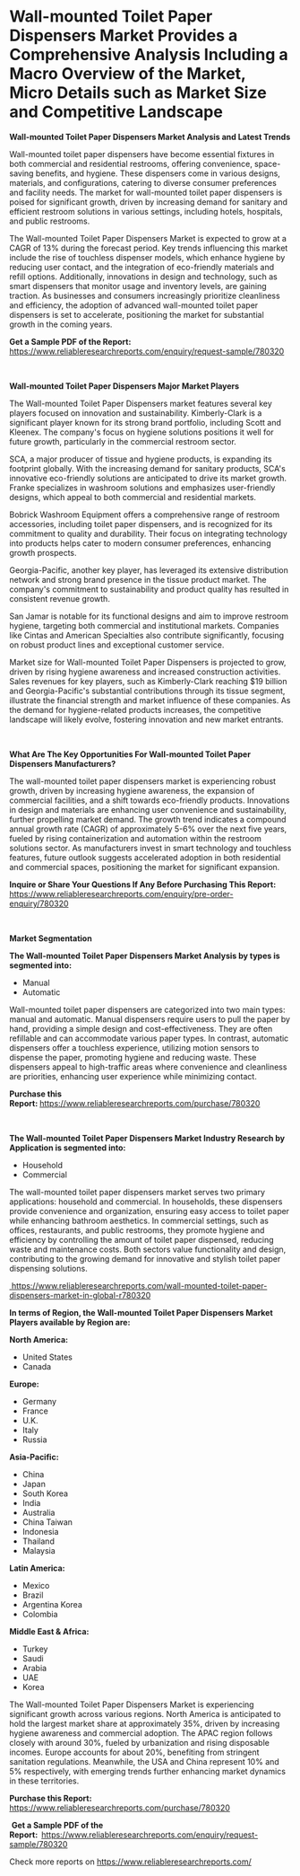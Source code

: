 <p><h1>Wall-mounted Toilet Paper Dispensers Market Provides a Comprehensive Analysis Including a Macro Overview of the Market, Micro Details such as Market Size and Competitive Landscape</h1></p><p><strong>Wall-mounted Toilet Paper Dispensers Market Analysis and Latest Trends</strong></p>
<p><p>Wall-mounted toilet paper dispensers have become essential fixtures in both commercial and residential restrooms, offering convenience, space-saving benefits, and hygiene. These dispensers come in various designs, materials, and configurations, catering to diverse consumer preferences and facility needs. The market for wall-mounted toilet paper dispensers is poised for significant growth, driven by increasing demand for sanitary and efficient restroom solutions in various settings, including hotels, hospitals, and public restrooms.</p><p>The Wall-mounted Toilet Paper Dispensers Market is expected to grow at a CAGR of 13% during the forecast period. Key trends influencing this market include the rise of touchless dispenser models, which enhance hygiene by reducing user contact, and the integration of eco-friendly materials and refill options. Additionally, innovations in design and technology, such as smart dispensers that monitor usage and inventory levels, are gaining traction. As businesses and consumers increasingly prioritize cleanliness and efficiency, the adoption of advanced wall-mounted toilet paper dispensers is set to accelerate, positioning the market for substantial growth in the coming years.</p></p>
<p><strong>Get a Sample PDF of the Report:&nbsp;</strong> <a href="https://www.reliableresearchreports.com/enquiry/request-sample/780320?utm_campaign=2743&utm_medium=2&utm_source=Github&utm_content=ia&utm_term=26032025&utm_id=wall-mounted-toilet-paper-dispensers">https://www.reliableresearchreports.com/enquiry/request-sample/780320</a></p>
<p>&nbsp;</p>
<p><strong>Wall-mounted Toilet Paper Dispensers Major Market Players</strong></p>
<p><p>The Wall-mounted Toilet Paper Dispensers market features several key players focused on innovation and sustainability. Kimberly-Clark is a significant player known for its strong brand portfolio, including Scott and Kleenex. The company's focus on hygiene solutions positions it well for future growth, particularly in the commercial restroom sector.</p><p>SCA, a major producer of tissue and hygiene products, is expanding its footprint globally. With the increasing demand for sanitary products, SCA's innovative eco-friendly solutions are anticipated to drive its market growth. Franke specializes in washroom solutions and emphasizes user-friendly designs, which appeal to both commercial and residential markets.</p><p>Bobrick Washroom Equipment offers a comprehensive range of restroom accessories, including toilet paper dispensers, and is recognized for its commitment to quality and durability. Their focus on integrating technology into products helps cater to modern consumer preferences, enhancing growth prospects.</p><p>Georgia-Pacific, another key player, has leveraged its extensive distribution network and strong brand presence in the tissue product market. The company's commitment to sustainability and product quality has resulted in consistent revenue growth.</p><p>San Jamar is notable for its functional designs and aim to improve restroom hygiene, targeting both commercial and institutional markets. Companies like Cintas and American Specialties also contribute significantly, focusing on robust product lines and exceptional customer service.</p><p>Market size for Wall-mounted Toilet Paper Dispensers is projected to grow, driven by rising hygiene awareness and increased construction activities. Sales revenues for key players, such as Kimberly-Clark reaching $19 billion and Georgia-Pacific's substantial contributions through its tissue segment, illustrate the financial strength and market influence of these companies. As the demand for hygiene-related products increases, the competitive landscape will likely evolve, fostering innovation and new market entrants.</p></p>
<p>&nbsp;</p>
<p><strong>What Are The Key Opportunities For Wall-mounted Toilet Paper Dispensers Manufacturers?</strong></p>
<p><p>The wall-mounted toilet paper dispensers market is experiencing robust growth, driven by increasing hygiene awareness, the expansion of commercial facilities, and a shift towards eco-friendly products. Innovations in design and materials are enhancing user convenience and sustainability, further propelling market demand. The growth trend indicates a compound annual growth rate (CAGR) of approximately 5-6% over the next five years, fueled by rising containerization and automation within the restroom solutions sector. As manufacturers invest in smart technology and touchless features, future outlook suggests accelerated adoption in both residential and commercial spaces, positioning the market for significant expansion.</p></p>
<p><strong>Inquire or Share Your Questions If Any Before Purchasing This Report:</strong> <a href="https://www.reliableresearchreports.com/enquiry/pre-order-enquiry/780320?utm_campaign=2743&utm_medium=2&utm_source=Github&utm_content=ia&utm_term=26032025&utm_id=wall-mounted-toilet-paper-dispensers">https://www.reliableresearchreports.com/enquiry/pre-order-enquiry/780320</a></p>
<p>&nbsp;</p>
<p><strong>Market Segmentation</strong></p>
<p><strong>The Wall-mounted Toilet Paper Dispensers Market Analysis by types is segmented into:</strong></p>
<p><ul><li>Manual</li><li>Automatic</li></ul></p>
<p><p>Wall-mounted toilet paper dispensers are categorized into two main types: manual and automatic. Manual dispensers require users to pull the paper by hand, providing a simple design and cost-effectiveness. They are often refillable and can accommodate various paper types. In contrast, automatic dispensers offer a touchless experience, utilizing motion sensors to dispense the paper, promoting hygiene and reducing waste. These dispensers appeal to high-traffic areas where convenience and cleanliness are priorities, enhancing user experience while minimizing contact.</p></p>
<p><strong>Purchase this Report:&nbsp;</strong><a href="https://www.reliableresearchreports.com/purchase/780320?utm_campaign=2743&utm_medium=2&utm_source=Github&utm_content=ia&utm_term=26032025&utm_id=wall-mounted-toilet-paper-dispensers">https://www.reliableresearchreports.com/purchase/780320</a></p>
<p>&nbsp;</p>
<p><strong>The Wall-mounted Toilet Paper Dispensers Market Industry Research by Application is segmented into:</strong></p>
<p><ul><li>Household</li><li>Commercial</li></ul></p>
<p><p>The wall-mounted toilet paper dispensers market serves two primary applications: household and commercial. In households, these dispensers provide convenience and organization, ensuring easy access to toilet paper while enhancing bathroom aesthetics. In commercial settings, such as offices, restaurants, and public restrooms, they promote hygiene and efficiency by controlling the amount of toilet paper dispensed, reducing waste and maintenance costs. Both sectors value functionality and design, contributing to the growing demand for innovative and stylish toilet paper dispensing solutions.</p></p>
<p><a href="https://www.reliableresearchreports.com/wall-mounted-toilet-paper-dispensers-market-in-global-r780320?utm_campaign=2743&utm_medium=2&utm_source=Github&utm_content=ia&utm_term=26032025&utm_id=wall-mounted-toilet-paper-dispensers">&nbsp;https://www.reliableresearchreports.com/wall-mounted-toilet-paper-dispensers-market-in-global-r780320</a></p>
<p><strong>In terms of Region, the Wall-mounted Toilet Paper Dispensers Market Players available by Region are:</strong></p>
<p>
    <p> <strong> North America: </strong>
        <ul>
            <li>United States</li>
            <li>Canada</li>
        </ul>
        </p> 
    <p> <strong> Europe: </strong>
        <ul>
            <li>Germany</li>
            <li>France</li>
            <li>U.K.</li>
            <li>Italy</li>
            <li>Russia</li>
        </ul>
        </p> 
    <p> <strong> Asia-Pacific: </strong>
        <ul>
            <li>China</li>
            <li>Japan</li>
            <li>South Korea</li>
            <li>India</li>
            <li>Australia</li>
            <li>China Taiwan</li>
            <li>Indonesia</li>
            <li>Thailand</li>
            <li>Malaysia</li>
        </ul>
        </p> 
    <p> <strong> Latin America: </strong>
        <ul>
            <li>Mexico</li>
            <li>Brazil</li>
            <li>Argentina Korea</li>
            <li>Colombia</li>
        </ul>
        </p> 
    <p> <strong> Middle East & Africa: </strong>
        <ul>
            <li>Turkey</li>
            <li>Saudi</li>
            <li>Arabia</li>
            <li>UAE</li>
            <li>Korea</li>
        </ul>
    </p>
    </p>
<p><p>The Wall-mounted Toilet Paper Dispensers Market is experiencing significant growth across various regions. North America is anticipated to hold the largest market share at approximately 35%, driven by increasing hygiene awareness and commercial adoption. The APAC region follows closely with around 30%, fueled by urbanization and rising disposable incomes. Europe accounts for about 20%, benefiting from stringent sanitation regulations. Meanwhile, the USA and China represent 10% and 5% respectively, with emerging trends further enhancing market dynamics in these territories.</p></p>
<p><strong>Purchase this Report: </strong><a href="https://www.reliableresearchreports.com/purchase/780320?utm_campaign=2743&utm_medium=2&utm_source=Github&utm_content=ia&utm_term=26032025&utm_id=wall-mounted-toilet-paper-dispensers">https://www.reliableresearchreports.com/purchase/780320</a></p>
<p>&nbsp;<strong>Get a Sample PDF of the Report:&nbsp;&nbsp;</strong><a href="https://www.reliableresearchreports.com/enquiry/request-sample/780320?utm_campaign=2743&utm_medium=2&utm_source=Github&utm_content=ia&utm_term=26032025&utm_id=wall-mounted-toilet-paper-dispensers">https://www.reliableresearchreports.com/enquiry/request-sample/780320</a></p>
<p><strong></strong></p>
<p>Check more reports on <a href="https://www.reliableresearchreports.com/?utm_campaign=2743&utm_medium=2&utm_source=Github&utm_content=ia&utm_term=26032025&utm_id=wall-mounted-toilet-paper-dispensers">https://www.reliableresearchreports.com/</a></p>